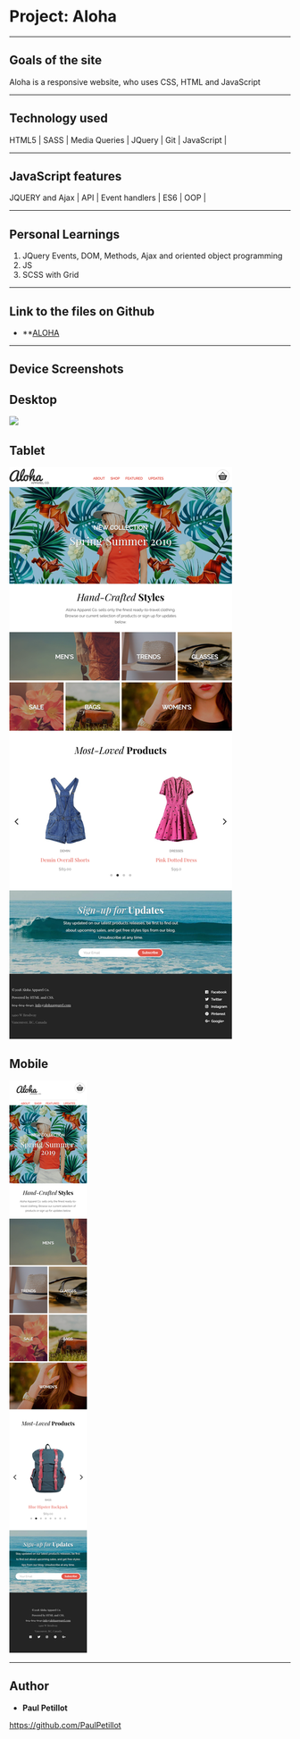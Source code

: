 # Project: Aloha
----
## Goals of the site
Aloha is a responsive website, who uses CSS, HTML and JavaScript

----
## Technology used
HTML5 | SASS | Media Queries | JQuery | Git | JavaScript |

----
## JavaScript  features
JQUERY and Ajax | API  | Event handlers | ES6 | OOP |

----
## Personal Learnings

1. JQuery Events, DOM, Methods, Ajax and oriented object programming
2. JS 
3. SCSS with Grid

----
## Link to the files on Github
* **[ALOHA](https://paulpetillot.github.io/NewAloha/)
----
## Device Screenshots
**Desktop**
---- 

<img src="./assets/images/desktop-aloha.png">


**Tablet**
----
<img src="./assets/images/tablet-aloha.png">

**Mobile**
----
<img src="./assets/images/mobile-aloha.png">

----

## Author

* **Paul Petillot**

https://github.com/PaulPetillot




